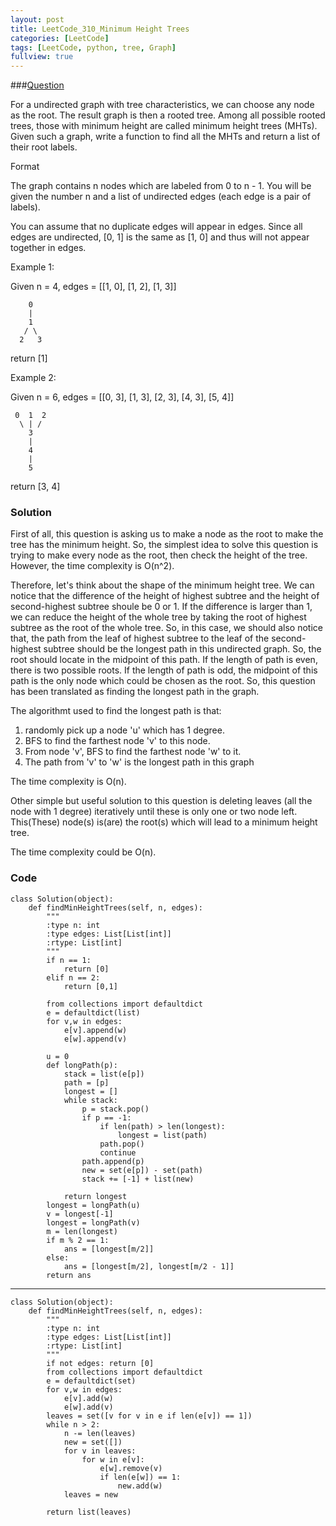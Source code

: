 ```yaml
---
layout: post
title: LeetCode_310_Minimum Height Trees
categories: [LeetCode]
tags: [LeetCode, python, tree, Graph]
fullview: true
---
```

###[Question](https://leetcode.com/problems/minimum-height-trees/)

For a undirected graph with tree characteristics, we can choose any node as the root. The result graph is then a rooted tree. Among all possible rooted trees, those with minimum height are called minimum height trees (MHTs). Given such a graph, write a function to find all the MHTs and return a list of their root labels.

Format

The graph contains n nodes which are labeled from 0 to n - 1. You will be given the number n and a list of undirected edges (each edge is a pair of labels).

You can assume that no duplicate edges will appear in edges. Since all edges are undirected, [0, 1] is the same as [1, 0] and thus will not appear together in edges.

Example 1:

Given n = 4, edges = [[1, 0], [1, 2], [1, 3]]

        0
        |
        1
       / \
      2   3
      
return [1]

Example 2:

Given n = 6, edges = [[0, 3], [1, 3], [2, 3], [4, 3], [5, 4]]

     0  1  2
      \ | /
        3
        |
        4
        |
        5
        
return [3, 4]
	
### Solution

First of all, this question is asking us to make a node as the root to make the tree has the minimum height. So, the simplest idea to solve this question is trying to make every node as the root, then check the height of the tree. However, the time complexity is O(n^2).

Therefore, let's think about the shape of the minimum height tree. We can notice that the difference of the height of highest subtree and the height of second-highest subtree shoule be 0 or 1. If the difference is larger than 1, we can reduce the height of the whole tree by taking the root of highest subtree as the root of the whole tree. So, in this case, we should also notice that, the path from the leaf of highest subtree to the leaf of the second-highest subtree should be the longest path in this undirected graph. So, the root should locate in the midpoint of this path. If the length of path is even, there is two possible roots. If the length of path is odd, the midpoint of this path is the only node which could be chosen as the root. So, this question has been translated as finding the longest path in the graph.

The algorithmt used to find the longest path is that:

1. randomly pick up a node 'u' which has 1 degree.
2. BFS to find the farthest node 'v' to this node.
3. From node 'v', BFS to find the farthest node 'w' to it.
4. The path from 'v' to 'w' is the longest path in this graph

The time complexity is O(n).

Other simple but useful solution to this question is deleting leaves (all the node with 1 degree) iteratively until these is only one or two node left. This(These) node(s) is(are) the root(s) which will lead to a minimum height tree.

The time complexity could be O(n).

### Code
	class Solution(object):
	    def findMinHeightTrees(self, n, edges):
	        """
	        :type n: int
	        :type edges: List[List[int]]
	        :rtype: List[int]
	        """
	        if n == 1:
	            return [0]
	        elif n == 2:
	            return [0,1]
	
	        from collections import defaultdict
	        e = defaultdict(list)
	        for v,w in edges:
	            e[v].append(w)
	            e[w].append(v)
	        
	        u = 0
	        def longPath(p):
	            stack = list(e[p])
	            path = [p]
	            longest = []
	            while stack:
	                p = stack.pop()
	                if p == -1:
	                    if len(path) > len(longest):
	                        longest = list(path)
	                    path.pop()
	                    continue
	                path.append(p)
	                new = set(e[p]) - set(path)
	                stack += [-1] + list(new)
	
	            return longest
	        longest = longPath(u)
	        v = longest[-1]
	        longest = longPath(v)
	        m = len(longest)
	        if m % 2 == 1:
	            ans = [longest[m/2]]
	        else:
	            ans = [longest[m/2], longest[m/2 - 1]]
	        return ans
	
---

	class Solution(object):
	    def findMinHeightTrees(self, n, edges):
	        """
	        :type n: int
	        :type edges: List[List[int]]
	        :rtype: List[int]
	        """
	        if not edges: return [0]
	        from collections import defaultdict
	        e = defaultdict(set)
	        for v,w in edges:
	            e[v].add(w)
	            e[w].add(v)
	        leaves = set([v for v in e if len(e[v]) == 1])
	        while n > 2:
	            n -= len(leaves)
	            new = set([])
	            for v in leaves:
	                for w in e[v]:
	                    e[w].remove(v)
	                    if len(e[w]) == 1:
	                        new.add(w)
	            leaves = new
	
	        return list(leaves)     

		